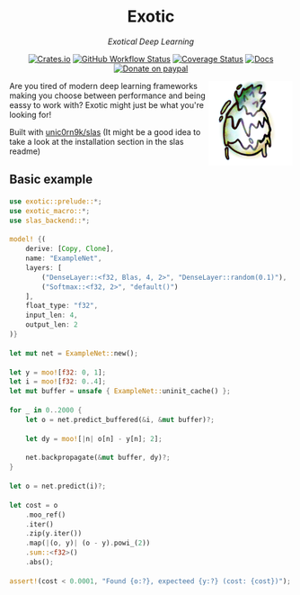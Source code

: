 <div align="center">

# Exotic

*Exotical Deep Learning*

[![Crates.io](https://img.shields.io/crates/v/exotic?logo=rust)](https://crates.io/crates/exotic)
[![GitHub Workflow Status](https://img.shields.io/github/workflow/status/unic0rn9k/exotic/Tests?label=tests&logo=github)](https://github.com/unic0rn9k/exotic/actions/workflows/rust.yml)
[![Coverage Status](https://coveralls.io/repos/github/unic0rn9k/exotic/badge.svg?branch=master)](https://coveralls.io/github/unic0rn9k/exotic?branch=master)
[![Docs](https://img.shields.io/docsrs/exotic/latest?logo=rust)](https://docs.rs/exotic/latest/exotic/)
[![Donate on paypal](https://img.shields.io/badge/paypal-donate-1?logo=paypal&color=blue)](https://www.paypal.com/paypalme/unic0rn9k/5usd)

<img align="right" src="logo.png" height="150px"/>
  
</div>

Are you tired of modern deep learning frameworks making you choose between performance and being eassy to work with?
Exotic might just be what you're looking for!


Built with [unic0rn9k/slas](https://github.com/unic0rn9k/slas) (It might be a good idea to take a look at the installation section in the slas readme)

## Basic example

``` rust
use exotic::prelude::*;
use exotic_macro::*;
use slas_backend::*;

model! {(
    derive: [Copy, Clone],
    name: "ExampleNet",
    layers: [
        ("DenseLayer::<f32, Blas, 4, 2>", "DenseLayer::random(0.1)"),
        ("Softmax::<f32, 2>", "default()")
    ],
    float_type: "f32",
    input_len: 4,
    output_len: 2
)}

let mut net = ExampleNet::new();

let y = moo![f32: 0, 1];
let i = moo![f32: 0..4];
let mut buffer = unsafe { ExampleNet::uninit_cache() };

for _ in 0..2000 {
    let o = net.predict_buffered(&i, &mut buffer)?;

    let dy = moo![|n| o[n] - y[n]; 2];

    net.backpropagate(&mut buffer, dy)?;
}

let o = net.predict(i)?;

let cost = o
    .moo_ref()
    .iter()
    .zip(y.iter())
    .map(|(o, y)| (o - y).powi_(2))
    .sum::<f32>()
    .abs();

assert!(cost < 0.0001, "Found {o:?}, expecteed {y:?} (cost: {cost})");
```
